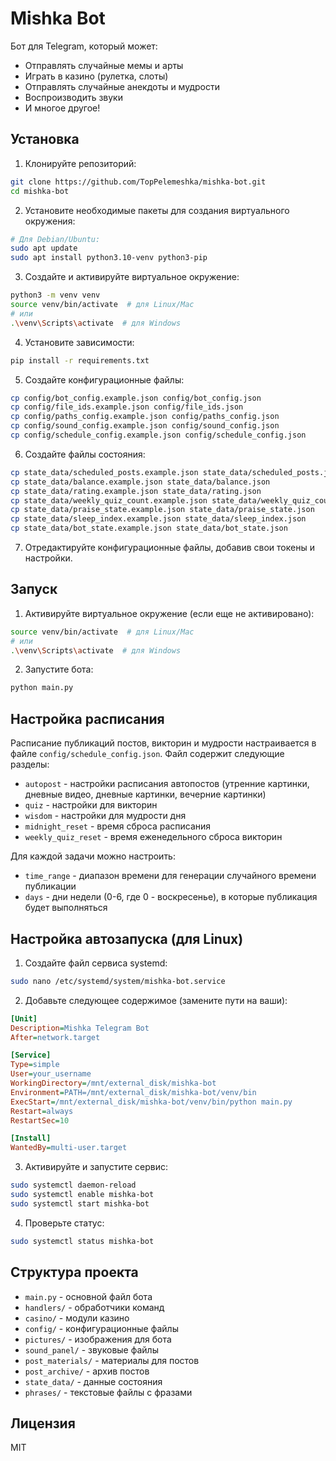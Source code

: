 # Mishka Bot

Бот для Telegram, который может:
- Отправлять случайные мемы и арты
- Играть в казино (рулетка, слоты)
- Отправлять случайные анекдоты и мудрости
- Воспроизводить звуки
- И многое другое!

## Установка

1. Клонируйте репозиторий:
```bash
git clone https://github.com/TopPelemeshka/mishka-bot.git
cd mishka-bot
```

2. Установите необходимые пакеты для создания виртуального окружения:
```bash
# Для Debian/Ubuntu:
sudo apt update
sudo apt install python3.10-venv python3-pip
```

3. Создайте и активируйте виртуальное окружение:
```bash
python3 -m venv venv
source venv/bin/activate  # для Linux/Mac
# или
.\venv\Scripts\activate  # для Windows
```

4. Установите зависимости:
```bash
pip install -r requirements.txt
```

5. Создайте конфигурационные файлы:
```bash
cp config/bot_config.example.json config/bot_config.json
cp config/file_ids.example.json config/file_ids.json
cp config/paths_config.example.json config/paths_config.json
cp config/sound_config.example.json config/sound_config.json
cp config/schedule_config.example.json config/schedule_config.json
```

6. Создайте файлы состояния:
```bash
cp state_data/scheduled_posts.example.json state_data/scheduled_posts.json
cp state_data/balance.example.json state_data/balance.json
cp state_data/rating.example.json state_data/rating.json
cp state_data/weekly_quiz_count.example.json state_data/weekly_quiz_count.json
cp state_data/praise_state.example.json state_data/praise_state.json
cp state_data/sleep_index.example.json state_data/sleep_index.json
cp state_data/bot_state.example.json state_data/bot_state.json
```

7. Отредактируйте конфигурационные файлы, добавив свои токены и настройки.

## Запуск

1. Активируйте виртуальное окружение (если еще не активировано):
```bash
source venv/bin/activate  # для Linux/Mac
# или
.\venv\Scripts\activate  # для Windows
```

2. Запустите бота:
```bash
python main.py
```

## Настройка расписания

Расписание публикаций постов, викторин и мудрости настраивается в файле `config/schedule_config.json`. Файл содержит следующие разделы:

- `autopost` - настройки расписания автопостов (утренние картинки, дневные видео, дневные картинки, вечерние картинки)
- `quiz` - настройки для викторин
- `wisdom` - настройки для мудрости дня
- `midnight_reset` - время сброса расписания
- `weekly_quiz_reset` - время еженедельного сброса викторин

Для каждой задачи можно настроить:
- `time_range` - диапазон времени для генерации случайного времени публикации
- `days` - дни недели (0-6, где 0 - воскресенье), в которые публикация будет выполняться

## Настройка автозапуска (для Linux)

1. Создайте файл сервиса systemd:
```bash
sudo nano /etc/systemd/system/mishka-bot.service
```

2. Добавьте следующее содержимое (замените пути на ваши):
```ini
[Unit]
Description=Mishka Telegram Bot
After=network.target

[Service]
Type=simple
User=your_username
WorkingDirectory=/mnt/external_disk/mishka-bot
Environment=PATH=/mnt/external_disk/mishka-bot/venv/bin
ExecStart=/mnt/external_disk/mishka-bot/venv/bin/python main.py
Restart=always
RestartSec=10

[Install]
WantedBy=multi-user.target
```

3. Активируйте и запустите сервис:
```bash
sudo systemctl daemon-reload
sudo systemctl enable mishka-bot
sudo systemctl start mishka-bot
```

4. Проверьте статус:
```bash
sudo systemctl status mishka-bot
```

## Структура проекта

- `main.py` - основной файл бота
- `handlers/` - обработчики команд
- `casino/` - модули казино
- `config/` - конфигурационные файлы
- `pictures/` - изображения для бота
- `sound_panel/` - звуковые файлы
- `post_materials/` - материалы для постов
- `post_archive/` - архив постов
- `state_data/` - данные состояния
- `phrases/` - текстовые файлы с фразами

## Лицензия

MIT 